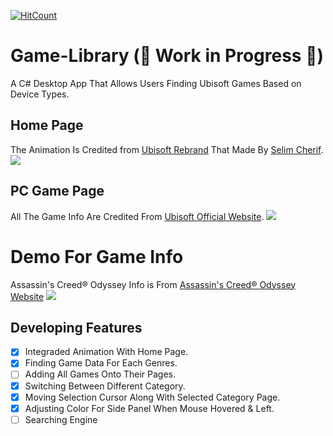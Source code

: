 [![HitCount](http://hits.dwyl.io/LeviIsAwesome/https://github.com/LeviIsAwesome/Ubisoft-Game-Library.svg)](http://hits.dwyl.io/LeviIsAwesome/https://github.com/LeviIsAwesome/Ubisoft-Game-Library)
# Game-Library  (:construction: Work in Progress :construction:)
A C# Desktop App That Allows Users Finding Ubisoft Games Based on Device Types. 

## Home Page
The Animation Is Credited from [Ubisoft Rebrand](https://dribbble.com/shots/3581220-Ubisoft-Rebrand) That Made By [Selim Cherif](https://dribbble.com/selimcherif).
![](https://github.com/LeviIsAwesome/Game_Library_For_Ubisoft/blob/master/image/home_page.gif)

## PC Game Page
All The Game Info Are Credited From [Ubisoft Official Website](https://www.ubisoft.com/en-ca/).
![](https://github.com/LeviIsAwesome/Game_Library_For_Ubisoft/blob/master/image/pc_to_home.gif)

# Demo For Game Info
Assassin's Creed® Odyssey Info is From [Assassin's Creed® Odyssey Website](https://assassinscreed.ubisoft.com/game/en-ca/home)
![](https://github.com/LeviIsAwesome/Game_Library_For_Ubisoft/blob/master/image/ezgif.com-resize.gif)

## Developing Features 
- [x] Integraded Animation With Home Page.
- [x] Finding Game Data For Each Genres.
- [ ] Adding All Games Onto Their Pages.
- [x] Switching Between Different Category.
- [x] Moving Selection Cursor Along With Selected Category Page.
- [x] Adjusting Color For Side Panel When Mouse Hovered & Left.
- [ ] Searching Engine
